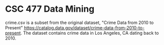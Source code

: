 # CSC 477 Data Mining 

crime.csv is a subset from the original dataset, "Crime Data from 2010 to Present" https://catalog.data.gov/dataset/crime-data-from-2010-to-present. The dataset contains crime data in Los Angeles, CA dating back to 2010. 






